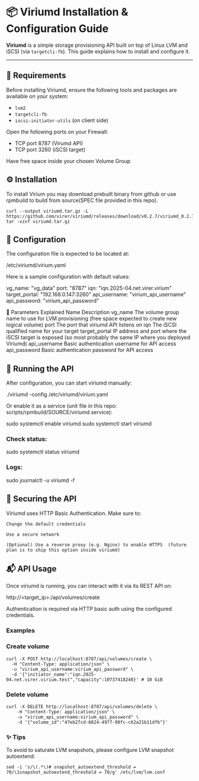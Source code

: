 # 📦 Viriumd Installation & Configuration Guide

**Viriumd** is a simple storage provisioning API built on top of Linux LVM and iSCSI (via `targetcli-fb`). This guide explains how to install and configure it.

---

## 🚀 Requirements

Before installing Viriumd, ensure the following tools and packages are available on your system:

- `lvm2`
- `targetcli-fb`
- `iscsi-initiator-utils` (on client side)

Open the following ports on your Firewall:

- TCP port 8787 (Virumd API)
- TCP port 3260 (iSCSI target)

Have free space inside your chosen Volume Group

## ⚙️ Installation

To install Virium you may download prebuilt binary from github or use rpmbuild to build from source(SPEC file provided in this repo).

```
curl --output viriumd.tar.gz -L https://github.com/virer/viriumd/releases/download/v0.2.7/viriumd_0.2.7_linux_amd64.tar.gz
tar -vzxf viriumd.tar.gz
```

## 🔧 Configuration

The configuration file is expected to be located at:

/etc/viriumd/virium.yaml

Here is a sample configuration with default values:

vg_name: "vg_data"
port: "8787"
iqn: "iqn.2025-04.net.virer.virium"
target_portal: "192.168.0.147:3260"
api_username: "virium_api_username"
api_password: "virium_api_password"

🔐 Parameters Explained
Name	Description
vg_name	The volume group name to use for LVM provisioning (free space expected to create new logical volume)
port	The port that viriumd API listens on
iqn	The iSCSI qualified name for your target
target_portal	IP address and port where the iSCSI target is exposed (so most probably the same IP where you deployed Viriumd)
api_username	Basic authentication username for API access
api_password	Basic authentication password for API access

## 🧪 Running the API

After configuration, you can start viriumd manually:

./viriumd -config /etc/viriumd/virium.yaml

Or enable it as a service (unit file in this repo: scripts/rpmbuild/SOURCE/viriumd.service):

sudo systemctl enable viriumd
sudo systemctl start viriumd

### Check status:

sudo systemctl status viriumd

### Logs:

sudo journalctl -u viriumd -f

## 🔐 Securing the API

Viriumd uses HTTP Basic Authentication. Make sure to:

    Change the default credentials

    Use a secure network

    (Optional) Use a reverse proxy (e.g. Nginx) to enable HTTPS  (future plan is to ship this option inside viriumd)


## 📬 API Usage

Once viriumd is running, you can interact with it via its REST API on:

http://<target_ip>:<port>/api/volumes/create

Authentication is required via HTTP basic auth using the configured credentials.    

### Examples

### Create volume

```
curl -X POST http://localhost:8787/api/volumes/create \
  -H "Content-Type: application/json" \
  -u "virium_api_username:virium_api_password" \
  -d '{"initiator_name":"iqn.2025-04.net.virer.virium.test","capacity":10737418240}' # 10 GiB
```

### Delete volume

```
curl -X DELETE http://localhost:8787/api/volumes/delete \
    -H "Content-Type: application/json" \
    -u "virium_api_username:virium_api_password" \
    -d '{"volume_id":"47eb27cd-6824-4977-90fc-c62a21b11dfb"}'
```

### ✨ Tips

To avoid to saturate LVM snapshots, please configure LVM snapshot autoextend:
```
sed -i 's/\(.*\)# snapshot_autoextend_threshold = 70/\1snapshot_autoextend_threshold = 70/g' /etc/lvm/lvm.conf 
```